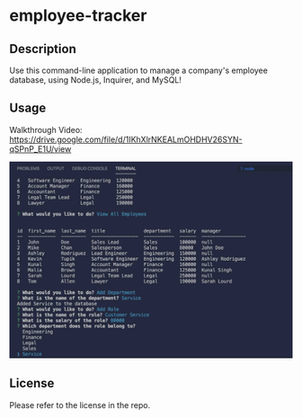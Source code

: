 # employee-tracker

## Description

Use this command-line application to manage a company's employee database, using Node.js, Inquirer, and MySQL!



## Usage

Walkthrough Video: https://drive.google.com/file/d/1IKhXlrNKEALmOHDHV26SYN-qSPnP_E1U/view 

![alt text](./4844F31C-7E61-4E0A-8CC4-01AB0D9ADEF5.jpeg)



## License

Please refer to the license in the repo.

